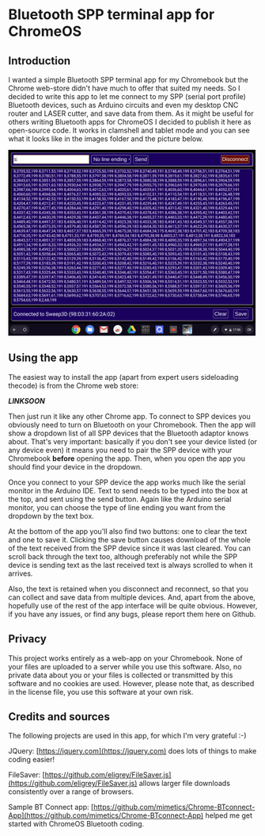 # Bluetooth SPP terminal app for ChromeOS

## Introduction

I wanted a simple Bluetooth SPP terminal app for my Chromebook but the Chrome web-store didn't have much to offer that suited my needs. So I decided to write this app to let me connect to my SPP (serial port profile) Bluetooth devices, such as Arduino circuits and even my desktop CNC router and LASER cutter, and save data from them. As it might be useful for others writing Bluetooth apps for ChromeOS I decided to publish it here as open-source code. It works in clamshell and tablet mode and you can see what it looks like in the images folder and the picture below.

![Screenshot](https://github.com/drandrewthomas/ChromeOS_Bluetooth_SPP_terminal/blob/master/images/screenshot.png)

## Using the app

The easiest way to install the app (apart from expert users sideloading thecode) is from the Chrome web store:

***LINKSOON***

Then just run it like any other Chrome app. To connect to SPP devices you obviously need to turn on Bluetooth on your Chromebook. Then the app will show a dropdown list of all SPP devices that the Bluetooth adaptor knows about. That's very important: basically if you don't see your device listed (or any device even) it means you need to pair the SPP device with your Chromebook **before** opening the app. Then, when you open the app you should find your device in the dropdown.

Once you connect to your SPP device the app works much like the serial monitor in the Arduino IDE. Text to send needs to be typed into the box at the top, and sent using the send button. Again like the Arduino serial monitor, you can choose the type of line ending you want from the dropdown by the text box.

At the bottom of the app you'll also find two buttons: one to clear the text and one to save it. Clicking the save button causes download of the whole of the text received from the SPP device since it was last cleared. You can scroll back through the text too, although preferably not while the SPP device is sending text as the last received text is always scrolled to when it arrives.

Also, the text is retained when you disconnect and reconnect, so that you can collect and save data from multiple devices. And, apart from the above, hopefully use of the rest of the app interface will be quite obvious. However, if you have any issues, or find any bugs, please report them here on Github.

## Privacy

This project works entirely as a web-app on your Chromebook. None of your files are uploaded to a server while you use this software. Also, no private data about you or your files is collected or transmitted by this software and no cookies are used. However, please note that, as described in the license file, you use this software at your own risk.

## Credits and sources

The following projects are used in this app, for which I'm very grateful :-)

JQuery: [https://jquery.com](https://jquery.com) does lots of things to make coding easier!

FileSaver: [https://github.com/eligrey/FileSaver.js](https://github.com/eligrey/FileSaver.js) allows larger file downloads consistently over a range of browsers.

Sample BT Connect app: [https://github.com/mimetics/Chrome-BTconnect-App](https://github.com/mimetics/Chrome-BTconnect-App) helped me get started with ChromeOS Bluetooth coding.
